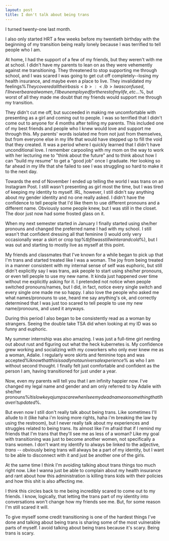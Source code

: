 ```yaml
---
layout: post
title: I don't talk about being trans
---
```


I turned twenty-one last month.

I also only started HRT a few weeks before my twentieth birthday with 
the beginning of my transition being really lonely because I was terrified to tell people who I am. 

At home, I had the support of a few of my friends, but they weren't with me at school. 
I didn't have my parents to lean on as they were vehemently against me transitioning. 
They threatened to stop supporting me through school, and I was scared I was going to get cut off completely--losing my health insurance, and maybe even a place to live.
They invalidated my feelings%$They covered all their basis<b>:</b> I was confused, I'll never be a real women, I'll be unemployed for the rest of my life, etc...$%,
but worst of all they made me doubt that my friends would support me through my transition.

They didn't cut me off, but succeeded in making me uncomfortable with presenting as a girl and coming out to people.
I was so terrified that I didn't come out to anyone for 4 months after telling my parents. 
This included one of my best friends and people who I knew would love and support me through this. 
My parents' words isolated me from not just from themselves, but from everyone else in my life that would have stepped up
to fill the void that they created. 
It was a period where I quickly learned that I didn't have unconditional love.
I remember carpooling with my mom on the way to work with her lecturing me to "think about the future" 
and to think about how I can "build my resume" to get a "good job" once I graduate.
Her looking so far ahead in my life that she failed to see I was struggling so hard to make it to the next day.

Towards the end of November I ended up telling the world I was trans on an Instagram Post. I still wasn't presenting as 
girl most the time, but I was tired of keeping my identity to myself. 
IRL, however, I still didn't say anything about my gender identity and no one really asked. 
I didn't have the confidence to tell people that I'd like them to use different pronouns and a different name.
Obviously some people knew, but I was still in the closet. The door just now had some frosted glass on it. 

When my next semester started in January I finally started using she/her pronouns and changed the preferred name I had with my school.
I still wasn't that confident dressing all that feminine (I would only very occasionally wear a skirt or crop top%$tbf it was still winter and cold$%), 
but I was out and starting to mostly live as myself at this point.

My friends and classmates that I've known for a while began to pick up that I'm trans and started treated like I was a woman. 
The joy from being treated in a manner consistent with my internal sense of self was euphoric, 
but still didn't explicitly say I was trans, ask people to start using she/her pronouns, or even tell people to use my new name. 
It kinda just happened over time without me explicitly asking for it.
I pretended not notice when people switched pronouns/names, but I did, in fact, notice every single switch and every single 
one made me so happy. 
I also love the people who asked me what names/pronouns to use, heard me say anything's ok, and correctly determined that
I was just too scared to tell people to use my new name/pronouns, and used it anyways.

During this period I also began to be consistently read as a woman by strangers. 
Seeing the double take TSA did when looking at my ID was so funny and euphoric.

My summer internship was also amazing.
I was just a full-time girl nerding out about rust and figuring out what the heck kubernetes is.
My confidence grew working and socializing with my coworkers who only ever knew me as a woman, Adalie. 
I regularly wore skirts and feminine tops and was accepted%$I know that this is sadly not a universal experience$% as who I am without second thought.
I finally felt just comfortable and confident as the person I am, having transitioned for just under a year.

Now, even my parents will tell you that I am infinity happier now. I've changed my legal name and gender and am 
only referred to by Adalie with she/her pronouns%$It is lowkey a jumpscare when I see my deadname on something that I haven't updated$%.

But even now I still don't really talk about being trans. Like sometimes I'll allude to it (like haha i'm losing more rights, haha i'm breaking the law by using the restroom),
but I never really talk about my experiences and struggles related to being trans.
Its almost like I'm afraid that if I remind my friends that I'm trans that they'll see me as less of a woman? 
Like my goal with transitioning was just to become another women, not specifically a trans women.
I don't want my identify to always be linked to the adjective, _trans_ -- obviously being trans will always be a part of my identity, 
but I want to be able to disconnect with it and just be another one of the girls.

At the same time I think I'm avoiding talking about trans things too much right now. Like I wanna just be able to complain about
my health insurance and rant about how this administration is killing trans kids with their policies and how
this shit is also affecting me.

I think this circles back to me being incredibly scared to come out to my friends.
I know, logically, that letting the trans part of my identity into conversations won't change how my friends see me. 
But, for some reason I'm still scared it will.

To give myself some credit transitioning is one of the hardest things I've done and talking about being trans is sharing
some of the most vulnerable parts of myself. I avoid talking about being trans because it's scary. Being trans is scary.